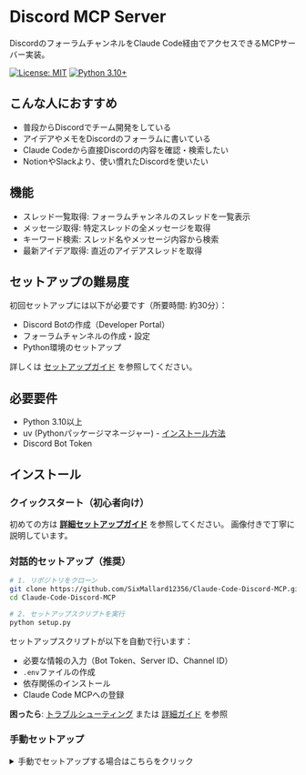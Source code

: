 # Discord MCP Server

DiscordのフォーラムチャンネルをClaude Code経由でアクセスできるMCPサーバー実装。

[![License: MIT](https://img.shields.io/badge/License-MIT-yellow.svg)](https://opensource.org/licenses/MIT)
[![Python 3.10+](https://img.shields.io/badge/python-3.10+-blue.svg)](https://www.python.org/downloads/)

## こんな人におすすめ

- 普段からDiscordでチーム開発をしている
- アイデアやメモをDiscordのフォーラムに書いている
- Claude Codeから直接Discordの内容を確認・検索したい
- NotionやSlackより、使い慣れたDiscordを使いたい

## 機能

- スレッド一覧取得: フォーラムチャンネルのスレッドを一覧表示
- メッセージ取得: 特定スレッドの全メッセージを取得
- キーワード検索: スレッド名やメッセージ内容から検索
- 最新アイデア取得: 直近のアイデアスレッドを取得

## セットアップの難易度

初回セットアップには以下が必要です（所要時間: 約30分）：
- Discord Botの作成（Developer Portal）
- フォーラムチャンネルの作成・設定
- Python環境のセットアップ

詳しくは [セットアップガイド](docs/SETUP_GUIDE.md) を参照してください。

## 必要要件

- Python 3.10以上
- uv (Pythonパッケージマネージャー) - [インストール方法](https://docs.astral.sh/uv/getting-started/installation/)
- Discord Bot Token

## インストール

### クイックスタート（初心者向け）

初めての方は **[詳細セットアップガイド](docs/SETUP_GUIDE.md)** を参照してください。
画像付きで丁寧に説明しています。

### 対話的セットアップ（推奨）

```bash
# 1. リポジトリをクローン
git clone https://github.com/SixMallard12356/Claude-Code-Discord-MCP.git
cd Claude-Code-Discord-MCP

# 2. セットアップスクリプトを実行
python setup.py
```

セットアップスクリプトが以下を自動で行います：
- 必要な情報の入力（Bot Token、Server ID、Channel ID）
- `.env`ファイルの作成
- 依存関係のインストール
- Claude Code MCPへの登録

**困ったら**: [トラブルシューティング](#トラブルシューティング) または [詳細ガイド](docs/SETUP_GUIDE.md) を参照

### 手動セットアップ

<details>
<summary>手動でセットアップする場合はこちらをクリック</summary>

### 1. 依存関係のインストール

```bash
cd discord-mcp
uv sync
```

### 2. Discord Bot の設定

1. [Discord Developer Portal](https://discord.com/developers/applications) にアクセス
2. 「New Application」をクリックしてアプリケーションを作成
3. 左メニューから「Bot」を選択し、「Add Bot」をクリック
4. Bot Tokenをコピー（後で使用）
5. 「Privileged Gateway Intents」で以下を有効化:
   - MESSAGE CONTENT INTENT
   - SERVER MEMBERS INTENT
6. 左メニューから「OAuth2」→「URL Generator」を選択
7. SCOPESで「bot」を選択
8. BOT PERMISSIONSで以下を選択:
   - Read Messages/View Channels
   - Read Message History
9. 生成されたURLでBotをサーバーに招待

### 3. サーバーIDとチャンネルIDの取得

1. Discordの設定から「詳細設定」→「開発者モード」を有効化
2. サーバーを右クリック→「IDをコピー」
3. フォーラムチャンネルを右クリック→「IDをコピー」

### 4. 環境変数の設定

`.env`ファイルを作成し、必要な情報を記入:

```bash
cp .env.example .env
```

`.env`ファイルを編集:

```env
DISCORD_BOT_TOKEN=あなたのBotトークン
DISCORD_SERVER_ID=サーバーID
DISCORD_IDEAS_CHANNEL_ID=フォーラムチャンネルID
```

## 使用方法

### ローカルでのテスト実行

```bash
uv run python src/discord_mcp/server.py
```

### Claude Code との統合

Claude Desktop/Claude Codeの設定ファイルに追加:

**Windows**: `%APPDATA%\Claude\claude_desktop_config.json`
**macOS**: `~/Library/Application Support/Claude/claude_desktop_config.json`

```json
{
  "mcpServers": {
    "discord-ideas": {
      "command": "uv",
      "args": [
        "run",
        "python",
        "src/discord_mcp/server.py"
      ],
      "cwd": "C:\\Programming\\Discoed\\discord-mcp",
      "env": {
        "DISCORD_BOT_TOKEN": "あなたのBotトークン",
        "DISCORD_SERVER_ID": "サーバーID",
        "DISCORD_IDEAS_CHANNEL_ID": "チャンネルID"
      }
    }
  }
}
```

設定後、Claude Desktopを再起動してください。

## 使用例

セットアップ完了後、Claude Codeから以下のように利用できます:

```
ユーザー: "Discordのアイデアスレッドを5件取得してください"
Claude: [Discord MCPサーバーを使ってスレッド一覧を取得]

ユーザー: "「機能追加」スレッドの内容を教えて"
Claude: [該当スレッドのメッセージを取得して要約]

ユーザー: "音声に関するアイデアを検索して"
Claude: [キーワード検索でマッチするスレッドを表示]
```

## API

### `list_idea_threads`
フォーラムチャンネルのスレッド一覧を取得

**パラメータ:**
- `limit` (int, optional): 取得するスレッド数（デフォルト: 20）
- `archived` (bool, optional): アーカイブされたスレッドも含めるか（デフォルト: false）

### `get_thread_messages`
特定スレッドのメッセージを取得

**パラメータ:**
- `thread_id` (str, required): スレッドID
- `limit` (int, optional): 取得するメッセージ数（デフォルト: 50）

### `search_ideas`
キーワードでアイデアを検索

**パラメータ:**
- `query` (str, required): 検索キーワード
- `limit` (int, optional): 取得する結果数（デフォルト: 10）

### `get_recent_ideas`
最新のアイデアスレッドを取得

**パラメータ:**
- `limit` (int, optional): 取得するスレッド数（デフォルト: 5）

## トラブルシューティング

### Botがサーバーに接続できない
- Botトークンが正しいか確認
- Botがサーバーに招待されているか確認
- 必要な権限（Intents）が有効化されているか確認

### チャンネルが見つからない
- チャンネルIDが正しいか確認
- Botがそのチャンネルを閲覧できる権限があるか確認
- フォーラムチャンネルのIDを指定しているか確認（通常のテキストチャンネルでは動作しません）

### MCP接続エラー
- Claude Desktopの設定ファイルのパスが正しいか確認
- 環境変数が正しく設定されているか確認
- Claude Desktopを完全に再起動（タスクトレイからも終了）

## 技術スタック

- **FastMCP**: MCP サーバーフレームワーク
- **discord.py**: Discord API クライアント
- **python-dotenv**: 環境変数管理

## ライセンス

MIT License

## 貢献

プルリクエストを歓迎します。大きな変更の場合は、まずissueを開いて変更内容を議論してください。
